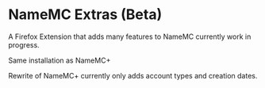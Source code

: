 # NameMC Extras (Beta)
A Firefox Extension that adds many features to NameMC currently work in progress.

Same installation as NameMC+

Rewrite of NameMC+ currently only adds account types and creation dates.

